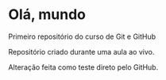 # Olá, mundo
 Primeiro repositório do curso de Git e GitHub

 Repositório criado durante uma aula ao vivo.
 
 Alteração feita como teste direto pelo GitHub.
